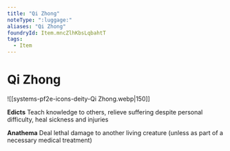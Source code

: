 ```yaml
---
title: "Qi Zhong"
noteType: ":luggage:"
aliases: "Qi Zhong"
foundryId: Item.mncZlhKbsLqbahtT
tags:
  - Item
---
```


# Qi Zhong
![[systems-pf2e-icons-deity-Qi Zhong.webp|150]]

**Edicts** Teach knowledge to others, relieve suffering despite personal difficulty, heal sickness and injuries

**Anathema** Deal lethal damage to another living creature (unless as part of a necessary medical treatment)
